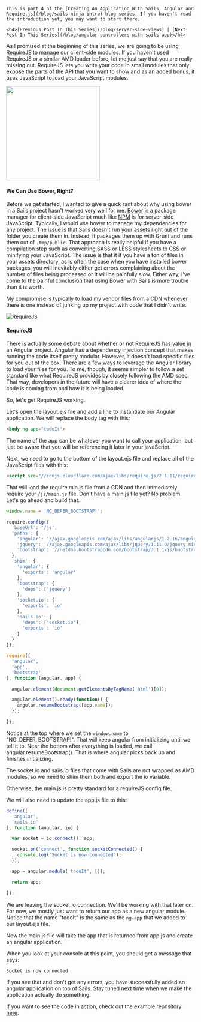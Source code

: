 <div class="series-placement">

    This is part 4 of the [Creating An Application With Sails, Angular and Require.js](/blog/sails-ninja-intro) blog series. If you haven't read the introduction yet, you may want to start there.

    <h4>[Previous Post In This Series](/blog/server-side-views) | [Next Post In This Series](/blog/angular-controllers-with-sails-app)</h4>

</div>

As I promised at the beginning of this series, we are going to be using [RequireJS](http://requirejs.org/) to manage our client-side modules. If you haven't used RequireJS or a similar AMD loader before, let me just say that you are really missing out. RequireJS lets you write your code in small modules that only expose the parts of the API that you want to show and as an added bonus, it uses JavaScript to load your JavaScript modules.

<!-- more -->

<img src="http://bower.io/img/bower-logo.png" width="250px" />

#### We Can Use Bower, Right?

Before we get started, I wanted to give a quick rant about why using bower in a Sails project hasn't worked very well for me. [Bower](http://bower.io) is a package manager for client-side JavaScript much like [NPM](http://www.npmjs.com/) is for server-side JavaScript. Typically, I would use bower to manage my dependencies for any project. The issue is that Sails doesn't run your assets right out of the folder you create them in. Instead, it packages them up with Grunt and runs them out of `.tmp/public`. That approach is really helpful if you have a compilation step such as converting SASS or LESS stylesheets to CSS or minifying your JavaScript. The issue is that it if you have a ton of files in your assets directory, as is often the case when you have installed bower packages, you will inevitably either get errors complaining about the number of files being processed or it will be painfully slow. Either way, I've come to the painful conclusion that using Bower with Sails is more trouble than it is worth.

My compromise is typically to load my vendor files from a CDN whenever there is one instead of junking up my project with code that I didn't write.

![RequireJS](http://ianreah.com/img/requirejs-logo.png)

#### RequireJS

There is actually some debate about whether or not RequireJS has value in an Angular project. Angular has a dependency injection concept that makes running the code itself pretty modular. However, it doesn't load specific files for you out of the box. There are a few ways to leverage the Angular library to load your files for you. To me, though, it seems simpler to follow a set standard like what RequireJS provides by closely following the AMD spec. That way, developers in the future will have a clearer idea of where the code is coming from and how it is being loaded.

So, let's get RequireJS working.

Let's open the layout.ejs file and add a line to instantiate our Angular application. We will replace the body tag with this:

```html
<body ng-app="todoIt">
```

The name of the app can be whatever you want to call your application, but just be aware that you will be referencing it later in your javaScript.

Next, we need to go to the bottom of the layout.ejs file and replace all of the JavaScript files with this:

```html
<script src="//cdnjs.cloudflare.com/ajax/libs/require.js/2.1.11/require.min.js" data-main="/js/main"></script>
```

That will load the require.min.js file from a CDN and then immediately require your `/js/main.js` file. Don't have a main.js file yet? No problem. Let's go ahead and build that.

```js
window.name = 'NG_DEFER_BOOTSTRAP!';

require.config({
  'baseUrl': '/js',
  'paths': {
    'angular': '//ajax.googleapis.com/ajax/libs/angularjs/1.2.16/angular',
    'jquery': '//ajax.googleapis.com/ajax/libs/jquery/1.11.0/jquery.min',
    'bootstrap': '//netdna.bootstrapcdn.com/bootstrap/3.1.1/js/bootstrap.min'
  },
  'shim': {
    'angular': {
      'exports': 'angular'
    },
    'bootstrap': {
      'deps': ['jquery']
    },
    'socket.io': {
      'exports': 'io'
    },
    'sails.io': {
      'deps': ['socket.io'],
      'exports': 'io'
    }
  }
});

require([
  'angular',
  'app',
  'bootstrap'
], function (angular, app) {

  angular.element(document.getElementsByTagName('html')[0]);

  angular.element().ready(function() {
    angular.resumeBootstrap([app.name]);
  });

});
```

Notice at the top where we set the `window.name` to "NG_DEFER_BOOTSTRAP!". That will keep angular from initializing until we tell it to. Near the bottom after everything is loaded, we call angular.resumeBootstrap(). That is where angular picks back up and finishes initializing.

The socket.io and sails.io files that come with Sails are not wrapped as AMD modules, so we need to shim them both and export the io variable.

Otherwise, the main.js is pretty standard for a requireJS config file. 

We will also need to update the app.js file to this:

```js
define([
  'angular',
  'sails.io'
], function (angular, io) {

  var socket = io.connect(), app;

  socket.on('connect', function socketConnected() {
    console.log('Socket is now connected');
  });

  app = angular.module('todoIt', []);

  return app;

});
```

We are leaving the socket.io connection. We'll be working with that later on. For now, we mostly just want to return our app as a new angular module. Notice that the name "todoIt" is the same as the `ng-app` that we added to our layout.ejs file.

Now the main.js file will take the app that is returned from app.js and create an angular application.

When you look at your console at this point, you should get a message that says:

```bash
Socket is now connected 
```

If you see that and don't get any errors, you have successfully added an angular application on top of Sails. Stay tuned next time when we make the application actually do something.

If you want to see the code in action, check out the example repository [here](https://github.com/tysoncadenhead/sails-angular-example-app/tree/ffc98437c91b4bf154c9619fd50b103c9549a465).